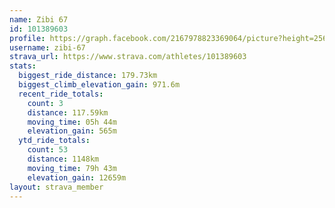 ```yaml
---
name: Zibi 67
id: 101389603
profile: https://graph.facebook.com/2167978823369064/picture?height=256&width=256
username: zibi-67
strava_url: https://www.strava.com/athletes/101389603
stats:
  biggest_ride_distance: 179.73km
  biggest_climb_elevation_gain: 971.6m
  recent_ride_totals:
    count: 3
    distance: 117.59km
    moving_time: 05h 44m
    elevation_gain: 565m
  ytd_ride_totals:
    count: 53
    distance: 1148km
    moving_time: 79h 43m
    elevation_gain: 12659m
layout: strava_member
--- 
```

